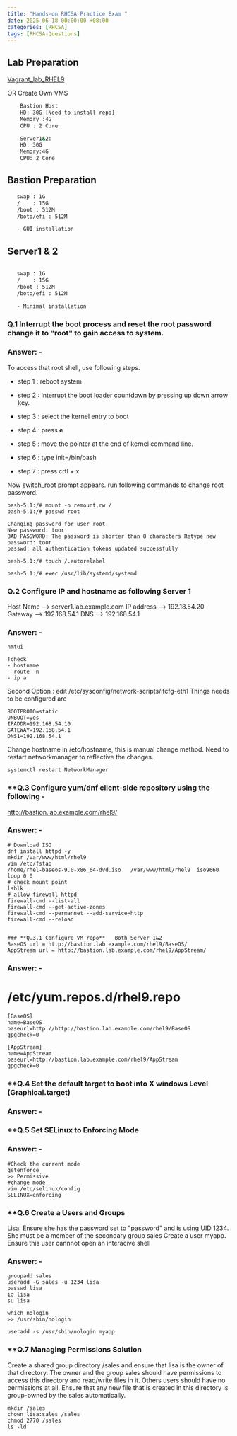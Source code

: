 ```yaml
---
title: "Hands-on RHCSA Practice Exam "
date: 2025-06-18 00:00:00 +08:00
categories: [RHCSA]
tags: [RHCSA-Questions]
---
```


## Lab Preparation 

[Vagrant_lab_RHEL9](https://github.com/etherhtun/Vagrant_RHEL9_LAB)

OR Create Own VMS

```bash 
    Bastion Host 
    HD: 30G [Need to install repo]
    Memory :4G 
    CPU : 2 Core 

    Server1&2:
    HD: 30G 
    Memory:4G
    CPU: 2 Core 
```

## Bastion Preparation 

```bash
   swap : 1G
   /    : 15G
   /boot : 512M
   /boto/efi : 512M 

   - GUI installation 
```

## Server1 & 2 
```bash 

   swap : 1G
   /    : 15G
   /boot : 512M
   /boto/efi : 512M 

   - Minimal installation 
```

### **Q.1 Interrupt the boot process and reset the root password change it to "root" to gain access to system.**
### Answer: -

To access that root shell, use following steps.
- step 1 : reboot system

- step 2 : Interrupt the boot loader countdown by pressing up down arrow key.
- step 3 : select the kernel entry to boot
- step 4 : press **e**
- step 5 : move the pointer at the end of kernel command line.
- step 6 : type init=/bin/bash 
- step 7 : press crtl + x

Now switch_root prompt appears. run following commands to change root password.

```
bash-5.1:/# mount -o remount,rw /
bash-5.1:/# passwd root

Changing password for user root. 
New password: toor 
BAD PASSWORD: The password is shorter than 8 characters Retype new password: toor 
passwd: all authentication tokens updated successfully

bash-5.1:/# touch /.autorelabel

bash-5.1:/# exec /usr/lib/systemd/systemd 
```


### **Q.2 Configure IP and hostname as following** Server 1

Host Name --> server1.lab.example.com
IP address --> 192.18.54.20
Gateway --> 192.168.54.1
DNS --> 192.168.54.1

### Answer: -
```
nmtui 

!check 
- hostname 
- route -n
- ip a 
```
Second Option : 
edit /etc/sysconfig/network-scripts/ifcfg-eth1
Things needs to be configured are 
```
BOOTPROTO=static
ONBOOT=yes
IPADDR=192.168.54.10
GATEWAY=192.168.54.1
DNS1=192.168.54.1
```
Change hostname in /etc/hostname, this is manual change method.
Need to restart networkmanager to reflective the changes. 

```
systemctl restart NetworkManager
```
### **Q.3 Configure yum/dnf client-side repository using the following - 
http://bastion.lab.example.com/rhel9/
### Answer: -
```
# Download ISO  
dnf install httpd -y 
mkdir /var/www/html/rhel9 
vim /etc/fstab
/home/rhel-baseos-9.0-x86_64-dvd.iso   /var/www/html/rhel9  iso9660 loop 0 0 
# check mount point 
lsblk 
# allow firewall httpd 
firewall-cmd --list-all 
firewall-cmd --get-active-zones 
firewall-cmd --permannet --add-service=http 
firewall-cmd --reload


### **Q.3.1 Configure VM repo**   Both Server 1&2 
BaseOS url = http://bastion.lab.example.com/rhel9/BaseOS/
AppStream url = http://bastion.lab.example.com/rhel9/AppStream/

```
### Answer: -

# /etc/yum.repos.d/rhel9.repo
```
[BaseOS]
name=BaseOS
baseurl=http://http://bastion.lab.example.com/rhel9/BaseOS
gpgcheck=0

[AppStream]
name=AppStream
baseurl=http://bastion.lab.example.com/rhel9/AppStream
gpgcheck=0

```

### **Q.4 Set the default target to boot into X windows Level (Graphical.target)
### Answer: -

### **Q.5 Set SELinux to Enforcing Mode 
### Answer: -
```
#Check the current mode 
getenforce 
>> Permissive 
#change mode 
vim /etc/selinux/config 
SELINUX=enforcing 

```
### **Q.6 Create a Users and Groups 
Lisa. Ensure she has the password set to "password" and is using UID 1234. She must be a member of the secondary group sales 
Create a user myapp. Ensure this user cannnot open an interacive shell 

### Answer: -
```
groupadd sales 
useradd -G sales -u 1234 lisa
passwd lisa
id lisa 
su lisa 

which nologin 
>> /usr/sbin/nologin 

useradd -s /usr/sbin/nologin myapp 

```
### **Q.7 Managing Permissions Solution 
Create a shared group directory /sales and ensure that lisa is the owner of that directory. The owner and the group sales should have permissions 
to access this directory and read/write files in it. Others users should have no permissions at all. 
Ensure that any new file that is created in this directory is group-owned by the sales automatically. 

```
mkdir /sales 
chown lisa:sales /sales 
chmod 2770 /sales 
ls -ld 

```
